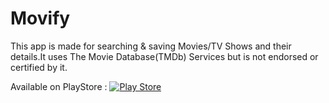 # Movify

This app is made for searching & saving Movies/TV Shows and their details.It uses The Movie Database(TMDb) Services but is not endorsed or certified by it.

Available on PlayStore : 
<a href="https://play.google.com/store/apps/details?id=com.onefivedev.movie">
  <img alt="Play Store" src="https://raw.githubusercontent.com/steverichey/google-play-badge-svg/master/img/en_get.svg" />
</a>
